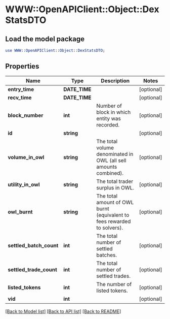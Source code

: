 # WWW::OpenAPIClient::Object::DexStatsDTO

## Load the model package
```perl
use WWW::OpenAPIClient::Object::DexStatsDTO;
```

## Properties
Name | Type | Description | Notes
------------ | ------------- | ------------- | -------------
**entry_time** | **DATE_TIME** |  | [optional] 
**recv_time** | **DATE_TIME** |  | [optional] 
**block_number** | **int** | Number of block in which entity was recorded. | [optional] 
**id** | **string** |  | [optional] 
**volume_in_owl** | **string** | The total volume denominated in OWL (all sell amounts combined). | [optional] 
**utility_in_owl** | **string** | The total trader surplus in OWL. | [optional] 
**owl_burnt** | **string** | The total amount of OWL burnt (equivalent to fees rewarded to solvers). | [optional] 
**settled_batch_count** | **int** | The total number of settled batches. | [optional] 
**settled_trade_count** | **int** | The total number of settled trades. | [optional] 
**listed_tokens** | **int** | The number of listed tokens. | [optional] 
**vid** | **int** |  | [optional] 

[[Back to Model list]](../README.md#documentation-for-models) [[Back to API list]](../README.md#documentation-for-api-endpoints) [[Back to README]](../README.md)


